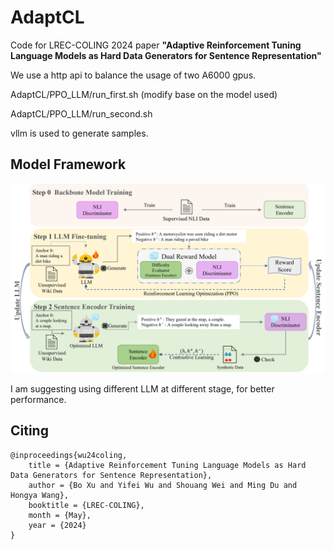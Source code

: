 # AdaptCL

Code for LREC-COLING 2024 paper **"Adaptive Reinforcement Tuning Language Models as Hard Data Generators for Sentence Representation"**

We use a http api to balance the usage of two A6000 gpus.

AdaptCL/PPO_LLM/run_first.sh (modify base on the model used)

AdaptCL/PPO_LLM/run_second.sh

vllm is used to generate samples.

## Model Framework
![Alt text](pic8.png)

I am suggesting using different LLM at different stage, for better performance.

## Citing

```
@inproceedings{wu24coling,
    title = {Adaptive Reinforcement Tuning Language Models as Hard Data Generators for Sentence Representation},
    author = {Bo Xu and Yifei Wu and Shouang Wei and Ming Du and Hongya Wang},
    booktitle = {LREC-COLING},
    month = {May},
    year = {2024}
}
```

